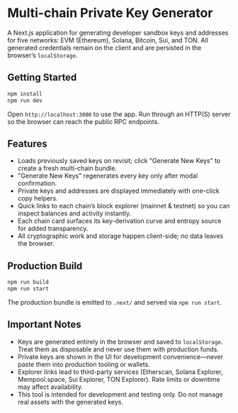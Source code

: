 # Multi-chain Private Key Generator

A Next.js application for generating developer sandbox keys and addresses for five networks: EVM (Ethereum), Solana, Bitcoin, Sui, and TON. All generated credentials remain on the client and are persisted in the browser’s `localStorage`.

## Getting Started

```bash
npm install
npm run dev
```

Open `http://localhost:3000` to use the app. Run through an HTTP(S) server so the browser can reach the public RPC endpoints.

## Features

- Loads previously saved keys on revisit; click "Generate New Keys" to create a fresh multi-chain bundle.
- "Generate New Keys" regenerates every key only after modal confirmation.
- Private keys and addresses are displayed immediately with one-click copy helpers.
- Quick links to each chain’s block explorer (mainnet & testnet) so you can inspect balances and activity instantly.
- Each chain card surfaces its key-derivation curve and entropy source for added transparency.
- All cryptographic work and storage happen client-side; no data leaves the browser.

## Production Build

```bash
npm run build
npm run start
```

The production bundle is emitted to `.next/` and served via `npm run start`.

## Important Notes

- Keys are generated entirely in the browser and saved to `localStorage`. Treat them as disposable and never use them with production funds.
- Private keys are shown in the UI for development convenience—never paste them into production tooling or wallets.
- Explorer links lead to third-party services (Etherscan, Solana Explorer, Mempool.space, Sui Explorer, TON Explorer). Rate limits or downtime may affect availability.
- This tool is intended for development and testing only. Do not manage real assets with the generated keys.
